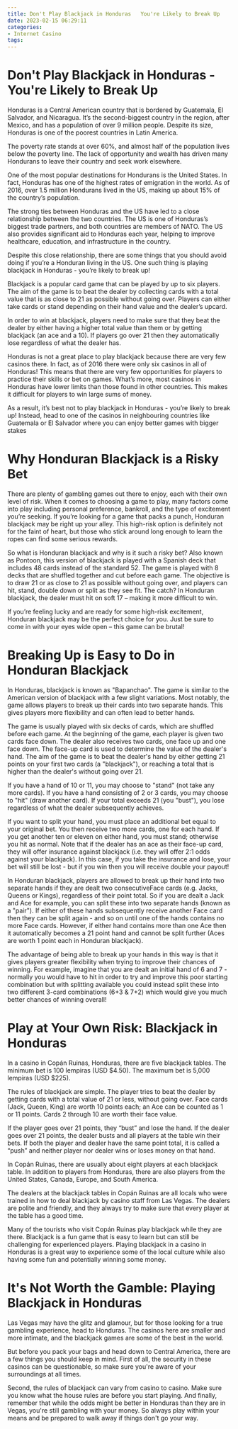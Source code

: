 ```yaml
---
title: Don't Play Blackjack in Honduras   You're Likely to Break Up
date: 2023-02-15 06:29:11
categories:
- Internet Casino
tags:
---
```



#  Don't Play Blackjack in Honduras - You're Likely to Break Up

Honduras is a Central American country that is bordered by Guatemala, El Salvador, and Nicaragua. It’s the second-biggest country in the region, after Mexico, and has a population of over 9 million people. Despite its size, Honduras is one of the poorest countries in Latin America.

The poverty rate stands at over 60%, and almost half of the population lives below the poverty line. The lack of opportunity and wealth has driven many Hondurans to leave their country and seek work elsewhere.

One of the most popular destinations for Hondurans is the United States. In fact, Honduras has one of the highest rates of emigration in the world. As of 2016, over 1.5 million Hondurans lived in the US, making up about 15% of the country’s population.

The strong ties between Honduras and the US have led to a close relationship between the two countries. The US is one of Honduras’s biggest trade partners, and both countries are members of NATO. The US also provides significant aid to Honduras each year, helping to improve healthcare, education, and infrastructure in the country.

Despite this close relationship, there are some things that you should avoid doing if you’re a Honduran living in the US. One such thing is playing blackjack in Honduras - you’re likely to break up!

Blackjack is a popular card game that can be played by up to six players. The aim of the game is to beat the dealer by collecting cards with a total value that is as close to 21 as possible without going over. Players can either take cards or stand depending on their hand value and the dealer’s upcard.

In order to win at blackjack, players need to make sure that they beat the dealer by either having a higher total value than them or by getting blackjack (an ace and a 10). If players go over 21 then they automatically lose regardless of what the dealer has.

Honduras is not a great place to play blackjack because there are very few casinos there. In fact, as of 2016 there were only six casinos in all of Honduras! This means that there are very few opportunities for players to practice their skills or bet on games. What’s more, most casinos in Honduras have lower limits than those found in other countries. This makes it difficult for players to win large sums of money.

As a result, it’s best not to play blackjack in Honduras - you’re likely to break up! Instead, head to one of the casinos in neighbouring countries like Guatemala or El Salvador where you can enjoy better games with bigger stakes

#  Why Honduran Blackjack is a Risky Bet

There are plenty of gambling games out there to enjoy, each with their own level of risk. When it comes to choosing a game to play, many factors come into play including personal preference, bankroll, and the type of excitement you’re seeking. If you’re looking for a game that packs a punch, Honduran blackjack may be right up your alley. This high-risk option is definitely not for the faint of heart, but those who stick around long enough to learn the ropes can find some serious rewards.

So what is Honduran blackjack and why is it such a risky bet? Also known as Pontoon, this version of blackjack is played with a Spanish deck that includes 48 cards instead of the standard 52. The game is played with 8 decks that are shuffled together and cut before each game. The objective is to draw 21 or as close to 21 as possible without going over, and players can hit, stand, double down or split as they see fit. The catch? In Honduran blackjack, the dealer must hit on soft 17 – making it more difficult to win.

If you’re feeling lucky and are ready for some high-risk excitement, Honduran blackjack may be the perfect choice for you. Just be sure to come in with your eyes wide open – this game can be brutal!

#  Breaking Up is Easy to Do in Honduran Blackjack

In Honduras, blackjack is known as "Bapanchao". The game is similar to the American version of blackjack with a few slight variations. Most notably, the game allows players to break up their cards into two separate hands. This gives players more flexibility and can often lead to better hands.

The game is usually played with six decks of cards, which are shuffled before each game. At the beginning of the game, each player is given two cards face down. The dealer also receives two cards, one face up and one face down. The face-up card is used to determine the value of the dealer's hand. The aim of the game is to beat the dealer's hand by either getting 21 points on your first two cards (a "blackjack"), or reaching a total that is higher than the dealer's without going over 21.

If you have a hand of 10 or 11, you may choose to "stand" (not take any more cards). If you have a hand consisting of 2 or 3 cards, you may choose to "hit" (draw another card). If your total exceeds 21 (you "bust"), you lose regardless of what the dealer subsequently achieves.

If you want to split your hand, you must place an additional bet equal to your original bet. You then receive two more cards, one for each hand. If you get another ten or eleven on either hand, you must stand; otherwise you hit as normal. Note that if the dealer has an ace as their face-up card, they will offer insurance against blackjack (i.e. they will offer 2:1 odds against your blackjack). In this case, if you take the insurance and lose, your bet will still be lost - but if you win then you will receive double your payout!

In Honduran blackjack, players are allowed to break up their hand into two separate hands if they are dealt two consecutiveFace cards (e.g. Jacks, Queens or Kings), regardless of their point total. So if you are dealt a Jack and Ace for example, you can split these into two separate hands (known as a "pair"). If either of these hands subsequently receive another Face card then they can be split again - and so on until one of the hands contains no more Face cards. However, if either hand contains more than one Ace then it automatically becomes a 21 point hand and cannot be split further (Aces are worth 1 point each in Honduran blackjack).

The advantage of being able to break up your hands in this way is that it gives players greater flexibility when trying to improve their chances of winning. For example, imagine that you are dealt an initial hand of 6 and 7 - normally you would have to hit in order to try and improve this poor starting combination but with splitting available you could instead split these into two different 3-card combinations (6+3 & 7+2) which would give you much better chances of winning overall!

#  Play at Your Own Risk: Blackjack in Honduras

In a casino in Copán Ruinas, Honduras, there are five blackjack tables. The minimum bet is 100 lempiras (USD $4.50). The maximum bet is 5,000 lempiras (USD $225).

The rules of blackjack are simple. The player tries to beat the dealer by getting cards with a total value of 21 or less, without going over. Face cards (Jack, Queen, King) are worth 10 points each; an Ace can be counted as 1 or 11 points. Cards 2 through 10 are worth their face value.

If the player goes over 21 points, they “bust” and lose the hand. If the dealer goes over 21 points, the dealer busts and all players at the table win their bets. If both the player and dealer have the same point total, it is called a “push” and neither player nor dealer wins or loses money on that hand.

In Copán Ruinas, there are usually about eight players at each blackjack table. In addition to players from Honduras, there are also players from the United States, Canada, Europe, and South America.

The dealers at the blackjack tables in Copán Ruinas are all locals who were trained in how to deal blackjack by casino staff from Las Vegas. The dealers are polite and friendly, and they always try to make sure that every player at the table has a good time.

Many of the tourists who visit Copán Ruinas play blackjack while they are there. Blackjack is a fun game that is easy to learn but can still be challenging for experienced players. Playing blackjack in a casino in Honduras is a great way to experience some of the local culture while also having some fun and potentially winning some money.

#  It's Not Worth the Gamble: Playing Blackjack in Honduras

Las Vegas may have the glitz and glamour, but for those looking for a true gambling experience, head to Honduras. The casinos here are smaller and more intimate, and the blackjack games are some of the best in the world.

But before you pack your bags and head down to Central America, there are a few things you should keep in mind. First of all, the security in these casinos can be questionable, so make sure you're aware of your surroundings at all times.

Second, the rules of blackjack can vary from casino to casino. Make sure you know what the house rules are before you start playing. And finally, remember that while the odds might be better in Honduras than they are in Vegas, you're still gambling with your money. So always play within your means and be prepared to walk away if things don't go your way.